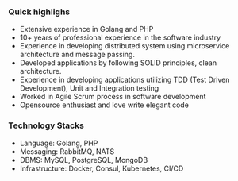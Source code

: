 ### Quick highlighs
- Extensive experience in Golang and PHP
- 10+ years of professional experience in the software industry
- Experience in developing distributed system using microservice architecture and message passing.
- Developed applications by following SOLID principles, clean architecture.
- Experience in developing applications utilizing TDD (Test Driven Development), Unit and Integration testing 
- Worked in Agile Scrum process in software development
- Opensource enthusiast and love write elegant code

### Technology Stacks
- Language: Golang, PHP
- Messaging: RabbitMQ, NATS
- DBMS: MySQL, PostgreSQL, MongoDB
- Infrastructure: Docker, Consul, Kubernetes, CI/CD
